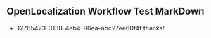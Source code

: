 ## OpenLocalization Workflow Test MarkDown
* 12765423-3138-4eb4-96ea-abc27ee60f4f thanks!

<!--HONumber=Jul16_HO3-->


